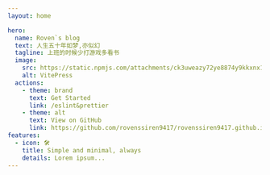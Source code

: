 ```yaml
---
layout: home

hero:
  name: Roven`s blog
  text: 人生五十年如梦,亦似幻
  tagline: 上班的时候少打游戏多看书
  image:
    src: https://static.npmjs.com/attachments/ck3uweazy72ye8874y9kkxnx1-gak.png
    alt: VitePress
  actions:
    - theme: brand
      text: Get Started
      link: /eslint&prettier
    - theme: alt
      text: View on GitHub
      link: https://github.com/rovenssiren9417/rovenssiren9417.github.io
features:
  - icon: 🛠️
    title: Simple and minimal, always
    details: Lorem ipsum...
---
```

